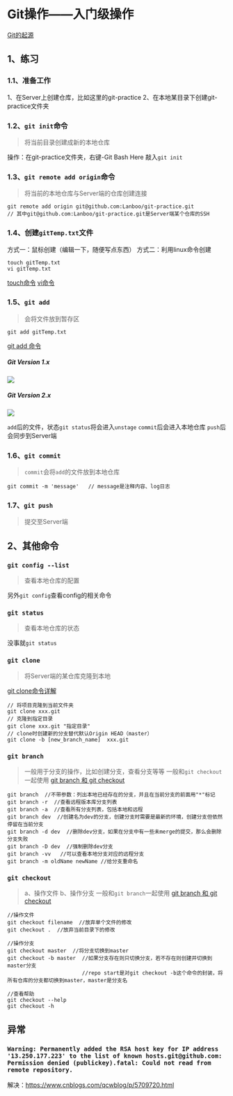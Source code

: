 # Git操作——入门级操作



[Git的起源](https://www.liaoxuefeng.com/wiki/0013739516305929606dd18361248578c67b8067c8c017b000/00137402760310626208b4f695940a49e5348b689d095fc000)

## 1、练习
### 1.1、准备工作
1、在Server上创建仓库，比如这里的git-practice
2、在本地某目录下创建git-practice文件夹

### 1.2、`git init`命令
> 将当前目录创建成新的本地仓库

操作：在git-practice文件夹，右键-Git Bash Here
敲入`git init`

### 1.3、`git remote add origin`命令
> 将当前的本地仓库与Server端的仓库创建连接
```
git remote add origin git@github.com:Lanboo/git-practice.git
// 其中git@github.com:Lanboo/git-practice.git是Server端某个仓库的SSH
```
### 1.4、创建`gitTemp.txt`文件
方式一：鼠标创建（编辑一下，随便写点东西）
方式二：利用linux命令创建
```
touch gitTemp.txt
vi gitTemp.txt
```
[touch命令](https://blog.csdn.net/tanga842428/article/details/52856864)
[vi命令](http://man.linuxde.net/vi)
### 1.5、`git add`
>会将文件放到暂存区
``` git
git add gitTemp.txt
```
[git add 命令](https://www.cnblogs.com/skura23/p/5859243.html)
##### Git Version 1.x
![](http://i.stack.imgur.com/YfLUZ.jpg)
##### Git Version 2.x
![](http://i.stack.imgur.com/KwOLu.jpg)

`add`后的文件，状态`git status`将会进入`unstage`
`commit`后会进入本地仓库
`push`后会同步到Server端

### 1.6、`git commit`
> `commit`会将`add`的文件放到本地仓库
```
git commit -m 'message'   // message是注释内容、log日志
```

### 1.7、`git push`
> 提交至Server端


## 2、其他命令
### `git config --list`
> 查看本地仓库的配置

另外`git config`查看config的相关命令

### `git status`
> 查看本地仓库的状态

没事就`git status`

### `git clone`
> 将Server端的某仓库克隆到本地

[git clone命令详解](https://blog.csdn.net/zmzwll1314/article/details/53161958)
```
// 将项目克隆到当前文件夹
git clone xxx.git
// 克隆到指定目录
git clone xxx.git "指定目录"
// clone时创建新的分支替代默认Origin HEAD（master）
git clone -b [new_branch_name]  xxx.git
```
### `git branch`
> 一般用于分支的操作，比如创建分支，查看分支等等
> 一般和`git checkout`一起使用
> [git branch 和 git checkout](https://www.cnblogs.com/qianqiannian/p/6011404.html)
```
git branch  //不带参数：列出本地已经存在的分支，并且在当前分支的前面用"*"标记
git branch -r  //查看远程版本库分支列表
git branch -a  //查看所有分支列表，包括本地和远程
git branch dev  //创建名为dev的分支，创建分支时需要是最新的环境，创建分支但依然停留在当前分支
git branch -d dev  //删除dev分支，如果在分支中有一些未merge的提交，那么会删除分支失败
git branch -D dev  //强制删除dev分支
git branch -vv   //可以查看本地分支对应的远程分支
git branch -m oldName newName //给分支重命名
```



### `git checkout`
> a、操作文件  b、操作分支
> 一般和`git branch`一起使用
> [git branch 和 git checkout](https://www.cnblogs.com/qianqiannian/p/6011404.html)
```
//操作文件
git checkout filename  //放弃单个文件的修改
git checkout .  //放弃当前目录下的修改

//操作分支
git checkout master  //将分支切换到master
git checkout -b master  //如果分支存在则只切换分支，若不存在则创建并切换到master分支
                        //repo start是对git checkout -b这个命令的封装，将所有仓库的分支都切换到master，master是分支名

//查看帮助
git checkout --help
git checkout -h
```


## 异常

### `Warning: Permanently added the RSA host key for IP address '13.250.177.223' to the list of known hosts.git@github.com: Permission denied (publickey).fatal: Could not read from remote repository.`

解决：https://www.cnblogs.com/qcwblog/p/5709720.html
